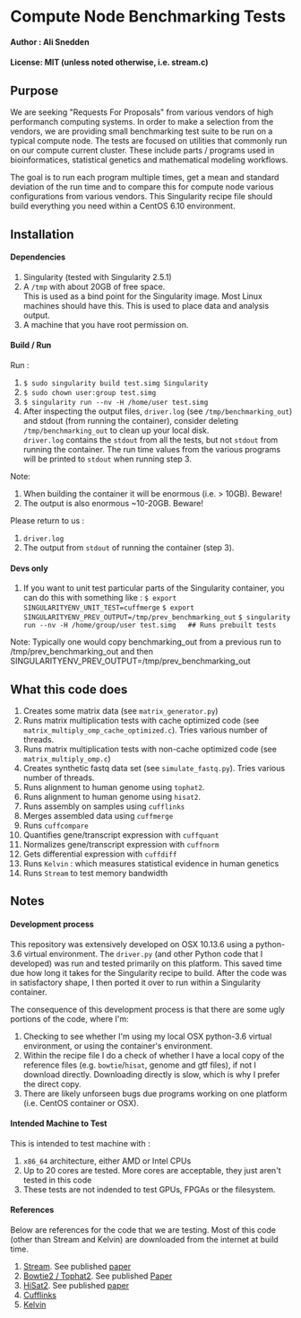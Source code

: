 # Compute Node Benchmarking Tests
#### Author : Ali Snedden
#### License: MIT (unless noted otherwise, i.e. stream.c)
## Purpose
We are seeking "Requests For Proposals" from various vendors of high performanch computing systems.
In order to make a selection from the vendors, we are providing small benchmarking test suite to be run on a typical compute node.
The tests are focused on utilities that commonly run on our compute current cluster. 
These include parts / programs used in bioinformatices, statistical genetics and mathematical modeling workflows.

The goal is to run each program multiple times, get a mean and standard deviation of the run time and to compare this for compute node various configurations from various vendors.
This Singularity recipe file should build everything you need within a CentOS 6.10 environment. 


## Installation
#### Dependencies
1. Singularity (tested with Singularity 2.5.1)
2. A `/tmp` with about 20GB of free space.  
   This is used as a bind point for the Singularity image. 
   Most Linux machines should have this. This is used to place data and analysis output. 
3. A machine that you have root permission on. 

#### Build / Run
Run : 
1. `$ sudo singularity build test.simg Singularity`
2. `$ sudo chown user:group test.simg`
3. `$ singularity run --nv -H /home/user test.simg`
4.  After inspecting the output files, `driver.log` (see `/tmp/benchmarking_out`) and stdout (from running the container), consider deleting `/tmp/benchmarking_out` to clean up your local disk.  
    `driver.log` contains the `stdout` from all the tests, but not `stdout` from running the container. 
    The run time values from the various programs will be printed to `stdout` when running step 3.

Note:
1. When building the container it will be enormous (i.e. > 10GB). Beware!
1. The output is also enormous ~10-20GB. Beware!

Please return to us :
1. `driver.log`
2. The output from `stdout` of running the container (step 3).

#### Devs only 
1. If you want to unit test particular parts of the Singularity container, you can do this with something like :
   `$ export SINGULARITYENV_UNIT_TEST=cuffmerge`
   `$ export SINGULARITYENV_PREV_OUTPUT=/tmp/prev_benchmarking_out`
   `$ singularity run --nv -H /home/group/user test.simg   ## Runs prebuilt tests`

Note:
Typically one would copy benchmarking_out from a previous run to /tmp/prev_benchmarking_out and then SINGULARITYENV_PREV_OUTPUT=/tmp/prev_benchmarking_out


## What this code does
1. Creates some matrix data (see `matrix_generator.py`)
2. Runs matrix multiplication tests with cache optimized code (see `matrix_multiply_omp_cache_optimized.c`). Tries various number of threads.
3. Runs matrix multiplication tests with non-cache optimized code (see `matrix_multiply_omp.c`)
4. Creates synthetic fastq data set (see `simulate_fastq.py`). Tries various number of threads.
5. Runs alignment to human genome using `tophat2`.
6. Runs alignment to human genome using `hisat2`.
7. Runs assembly on samples using `cufflinks`
8. Merges assembled data using `cuffmerge`
9. Runs `cuffcompare`
10. Quantifies gene/transcript expression with `cuffquant`
11. Normalizes gene/transcript expression with `cuffnorm`
12. Gets differential expression with `cuffdiff`
13. Runs `Kelvin` : which measures statistical evidence in human genetics
14. Runs `Stream` to test memory bandwidth


## Notes
#### Development process
This repository was extensively developed on OSX 10.13.6 using a python-3.6 virtual environment.
The `driver.py` (and other Python code that I developed) was run and tested primarily on this platform.
This saved time due how long it takes for the Singularity recipe to build.
After the code was in satisfactory shape, I then ported it over to run within a Singularity container.

The consequence of this development process is that there are some ugly portions of the code, where I'm:
1. Checking to see whether I'm using my local OSX python-3.6 virtual environment, or using the container's environment.
2. Within the recipe file I do a check of whether I have a local copy of the reference files (e.g. `bowtie`/`hisat`, genome and gtf files), if not I download directly. 
Downloading directly is slow, which is why I prefer the direct copy.
3. There are likely unforseen bugs due programs working on one platform (i.e. CentOS container or OSX).

#### Intended Machine to Test
This is intended to test machine with : 
1. `x86_64` architecture, either AMD or Intel CPUs
2. Up to 20 cores are tested. More cores are acceptable, they just aren't tested in this code
3. These tests are not indended to test GPUs, FPGAs or the filesystem.

#### References
Below are references for the code that we are testing. Most of this code (other than Stream and Kelvin) are downloaded from the internet at build time.
1. [Stream](http://www.cs.virginia.edu/stream/ref.html#why). See published [paper](https://www.researchgate.net/publication/51992086_Memory_bandwidth_and_machine_balance_in_high_performance_computers)
2. [Bowtie2 / Tophat2](https://ccb.jhu.edu/software/tophat/manual.shtml). See published [Paper](https://genomebiology.biomedcentral.com/articles/10.1186/gb-2013-14-4-r36)
3. [HiSat2](https://ccb.jhu.edu/software/hisat2/index.shtml). See published [paper](https://www.nature.com/articles/nmeth.3317)
4. [Cufflinks](http://cole-trapnell-lab.github.io/cufflinks/cuffcompare/index.html)
5. [Kelvin](https://www.karger.com/Article/Abstract/330634)



